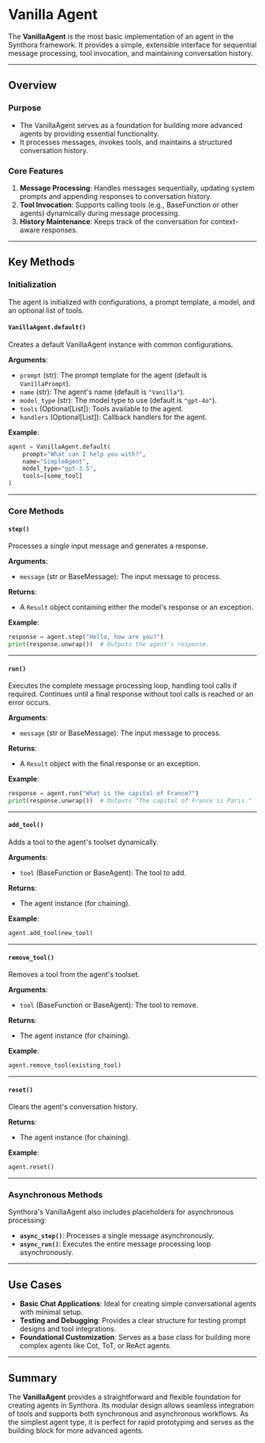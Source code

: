 <!-- LICENSE HEADER MANAGED BY add-license-header

Copyright 2024-2025 Syntropix

Licensed under the Apache License, Version 2.0 (the "License");
you may not use this file except in compliance with the License.
You may obtain a copy of the License at

    http://www.apache.org/licenses/LICENSE-2.0

Unless required by applicable law or agreed to in writing, software
distributed under the License is distributed on an "AS IS" BASIS,
WITHOUT WARRANTIES OR CONDITIONS OF ANY KIND, either express or implied.
See the License for the specific language governing permissions and
limitations under the License.
-->

# Vanilla Agent

The **VanillaAgent** is the most basic implementation of an agent in the Synthora framework. It provides a simple, extensible interface for sequential message processing, tool invocation, and maintaining conversation history.

---

## Overview

### Purpose
- The VanillaAgent serves as a foundation for building more advanced agents by providing essential functionality.
- It processes messages, invokes tools, and maintains a structured conversation history.

### Core Features
1. **Message Processing**: Handles messages sequentially, updating system prompts and appending responses to conversation history.
2. **Tool Invocation**: Supports calling tools (e.g., BaseFunction or other agents) dynamically during message processing.
3. **History Maintenance**: Keeps track of the conversation for context-aware responses.

---

## Key Methods

### Initialization
The agent is initialized with configurations, a prompt template, a model, and an optional list of tools.

#### `VanillaAgent.default()`
Creates a default VanillaAgent instance with common configurations.

**Arguments**:
- `prompt` (str): The prompt template for the agent (default is `VanillaPrompt`).
- `name` (str): The agent's name (default is `"Vanilla"`).
- `model_type` (str): The model type to use (default is `"gpt-4o"`).
- `tools` (Optional[List]): Tools available to the agent.
- `handlers` (Optional[List]): Callback handlers for the agent.

**Example**:
```python
agent = VanillaAgent.default(
    prompt="What can I help you with?",
    name="SimpleAgent",
    model_type="gpt-3.5",
    tools=[some_tool]
)
```

---

### Core Methods

#### `step()`
Processes a single input message and generates a response.

**Arguments**:
- `message` (str or BaseMessage): The input message to process.

**Returns**:
- A `Result` object containing either the model's response or an exception.

**Example**:
```python
response = agent.step("Hello, how are you?")
print(response.unwrap())  # Outputs the agent's response.
```

---

#### `run()`
Executes the complete message processing loop, handling tool calls if required. Continues until a final response without tool calls is reached or an error occurs.

**Arguments**:
- `message` (str or BaseMessage): The input message to process.

**Returns**:
- A `Result` object with the final response or an exception.

**Example**:
```python
response = agent.run("What is the capital of France?")
print(response.unwrap())  # Outputs "The capital of France is Paris."
```

---

#### `add_tool()`
Adds a tool to the agent's toolset dynamically.

**Arguments**:
- `tool` (BaseFunction or BaseAgent): The tool to add.

**Returns**:
- The agent instance (for chaining).

**Example**:
```python
agent.add_tool(new_tool)
```

---

#### `remove_tool()`
Removes a tool from the agent's toolset.

**Arguments**:
- `tool` (BaseFunction or BaseAgent): The tool to remove.

**Returns**:
- The agent instance (for chaining).

**Example**:
```python
agent.remove_tool(existing_tool)
```

---

#### `reset()`
Clears the agent's conversation history.

**Returns**:
- The agent instance (for chaining).

**Example**:
```python
agent.reset()
```

---

### Asynchronous Methods

Synthora's VanillaAgent also includes placeholders for asynchronous processing:

- **`async_step()`**: Processes a single message asynchronously.
- **`async_run()`**: Executes the entire message processing loop asynchronously.

---

## Use Cases

- **Basic Chat Applications**: Ideal for creating simple conversational agents with minimal setup.
- **Testing and Debugging**: Provides a clear structure for testing prompt designs and tool integrations.
- **Foundational Customization**: Serves as a base class for building more complex agents like Cot, ToT, or ReAct agents.

---

## Summary

The **VanillaAgent** provides a straightforward and flexible foundation for creating agents in Synthora. Its modular design allows seamless integration of tools and supports both synchronous and asynchronous workflows. As the simplest agent type, it is perfect for rapid prototyping and serves as the building block for more advanced agents.
